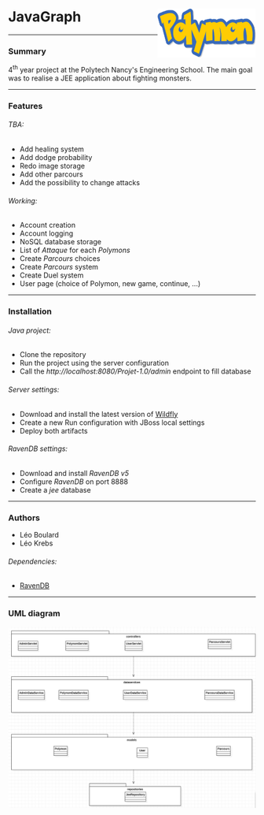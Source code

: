 # JavaGraph<img align="right" width="200" height="100" src="https://github.com/Legoota/ProjetJEE/blob/master/logo.png" alt="Logo Polymon">
---
### Summary

4<sup>th</sup> year project at the Polytech Nancy's Engineering School.
The main goal was to realise a JEE application about fighting monsters.

---
### Features

###### TBA:
* Add healing system
* Add dodge probability
* Redo image storage
* Add other parcours
* Add the possibility to change attacks

###### Working:
* Account creation
* Account logging
* NoSQL database storage
* List of *Attaque* for each *Polymons*
* Create *Parcours* choices
* Create *Parcours* system
* Create Duel system
* User page (choice of Polymon, new game, continue, ...)

---
### Installation

###### Java project:
* Clone the repository
* Run the project using the server configuration
* Call the *http://localhost:8080/Projet-1.0/admin* endpoint to fill database

###### Server settings:
* Download and install the latest version of [Wildfly](https://www.wildfly.org/)
* Create a new Run configuration with JBoss local settings
* Deploy both artifacts

###### RavenDB settings:
* Download and install *RavenDB v5*
* Configure *RavenDB* on port 8888
* Create a *jee* database
---
### Authors
* Léo Boulard
* Léo Krebs
###### Dependencies:
* [RavenDB](https://ravendb.net/)

---
### UML diagram
![UML](https://github.com/Legoota/ProjetJEE/blob/master/UML.png?raw=true)
